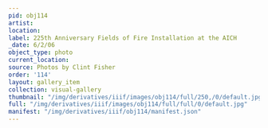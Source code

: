 ```yaml
---
pid: obj114
artist: 
location: 
label: 225th Anniversary Fields of Fire Installation at the AICH
_date: 6/2/06
object_type: photo
current_location: 
source: Photos by Clint Fisher
order: '114'
layout: gallery_item
collection: visual-gallery
thumbnail: "/img/derivatives/iiif/images/obj114/full/250,/0/default.jpg"
full: "/img/derivatives/iiif/images/obj114/full/full/0/default.jpg"
manifest: "/img/derivatives/iiif/obj114/manifest.json"
---
```

